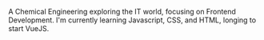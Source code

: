 A Chemical Engineering exploring the IT world, focusing on Frontend Development. I'm currently learning Javascript, CSS, and HTML, longing to start VueJS.


